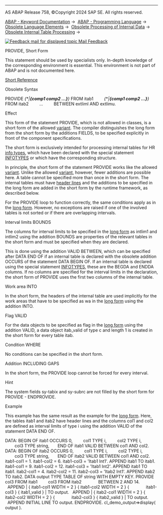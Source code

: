   

* * *

AS ABAP Release 758, ©Copyright 2024 SAP SE. All rights reserved.

[ABAP - Keyword Documentation](javascript:call_link\('abenabap.htm'\)) →  [ABAP - Programming Language](javascript:call_link\('abenabap_reference.htm'\)) →  [Obsolete Language Elements](javascript:call_link\('abenabap_obsolete.htm'\)) →  [Obsolete Processing of Internal Data](javascript:call_link\('abendata_internal_obsolete.htm'\)) →  [Obsolete Internal Table Processing](javascript:call_link\('abenitab_obsolete.htm'\)) → 

 [![](Mail.gif?object=Mail.gif "Feedback mail for displayed topic") Mail Feedback](mailto:f1_help@sap.com?subject=Feedback%20on%20ABAP%20Documentation&body=Document:%20PROVIDE%2C%20Short%20Form%2C%20ABAPPROVIDE_OBSOLETE%2C%20758%0D%0A%0D%0AError:%0D%0A%0D%0A%0D%0A%0D%0ASuggestion%20for%20improvement:)

PROVIDE, Short Form

This statement should be used by specialists only.
In-depth knowledge of the corresponding environment is essential.
This environment is not part of ABAP and is not documented here.

[Short Reference](javascript:call_link\('abapprovide_shortref.htm'\))

Obsolete Syntax

PROVIDE *{*\**|**{*comp1 comp2 ...*}**}* FROM itab1
        *{*\**|**{*comp1 comp2 ...*}**}* FROM itab2
        ...
        BETWEEN extliml AND extlimu.

Effect

This form of the statement PROVIDE, which is not allowed in classes, is a short form of the allowed [variant](javascript:call_link\('abapprovide.htm'\)). The compiler distinguishes the long form from the short form by the additions FIELDS, to be specified explicitly in front of the component specifications.

The short form is exclusively intended for processing internal tables for HR [info types](javascript:call_link\('abeninfo_type_glosry.htm'\) "Glossary Entry"), which have been declared with the special statement [INFOTYPES](javascript:call_link\('abapinfotypes.htm'\)) or which have the corresponding structure.

In principle, the short form of the statement PROVIDE works like the allowed [variant](javascript:call_link\('abapprovide.htm'\)). Unlike the allowed [variant](javascript:call_link\('abapprovide.htm'\)), however, fewer additions are possible here. A table cannot be specified more than once in the short form. The internal tables must have [header lines](javascript:call_link\('abenheader_line_glosry.htm'\) "Glossary Entry") and the additions to be specified in the long form are added in the short form by the runtime framework, as described below.

For the PROVIDE loop to function correctly, the same conditions apply as in the [long form](javascript:call_link\('abapprovide.htm'\)). However, no exceptions are raised if one of the involved tables is not sorted or if there are overlapping intervals.

Interval limits BOUNDS

The columns for interval limits to be specified in the [long form](javascript:call_link\('abapprovide.htm'\)) as intlim1 and intlim2 using the addition BOUNDS are properties of the relevant tables in the short form and must be specified when they are declared.

This is done using the addition VALID BETWEEN, which can be specified after DATA END OF if an internal table is declared with the obsolete addition OCCURS of the statement DATA BEGIN OF. If an internal table is declared using the special statement [INFOTYPES](javascript:call_link\('abapinfotypes.htm'\)), these are the BEGDA and ENDDA columns. If no columns are specified for the interval limits in the declaration, the short form of PROVIDE uses the first two columns of the internal table.

Work area INTO

In the short form, the headers of the internal table are used implicitly for the work areas that have to be specified as wa in the [long form](javascript:call_link\('abapprovide.htm'\)) using the addition INTO.

Flag VALID

For the data objects to be specified as flag in the [long form](javascript:call_link\('abapprovide.htm'\)) using the addition VALID, a data object itab\_valid of type c and length 1 is created in the short form for every table itab.

Condition WHERE

No conditions can be specified in the short form.

Addition INCLUDING GAPS

In the short form, the PROVIDE loop cannot be forced for every interval.

Hint

The system fields sy-tabix and sy-subrc are not filled by the short form for PROVIDE - ENDPROVIDE.

Example

This example has the same result as the example for the [long form](javascript:call_link\('abapprovide.htm'\)). Here, the tables itab1 and itab2 have header lines and the columns col1 and col2 are defined as interval limits of type i using the addition VALID of the statement DATA END OF.

DATA: BEGIN OF itab1 OCCURS 0,
        col1 TYPE i,
        col2 TYPE i,
        col3 TYPE string,
      END OF itab1 VALID BETWEEN col1 AND col2.
DATA: BEGIN OF itab2 OCCURS 0,
        col1 TYPE i,
        col2 TYPE i,
        col3 TYPE string,
      END OF itab2 VALID BETWEEN col1 AND col2.
itab1-col1 = 1.
itab1-col2 = 6.
itab1-col3 = 'Itab1 Int1'.
APPEND itab1 TO itab1.
itab1-col1 = 9.
itab1-col2 = 12.
itab1-col3 = 'Itab1 Int2'.
APPEND itab1 TO itab1.
itab2-col1 = 4.
itab2-col2 = 11.
itab2-col3 = 'Itab2 Int1'.
APPEND itab2 TO itab2.
DATA output TYPE TABLE OF string WITH EMPTY KEY.
PROVIDE col3 FROM itab1
        col3 FROM itab2
             BETWEEN 2 AND 14.
  APPEND | { itab1-col1 WIDTH = 2 } { itab1-col2 WIDTH = 2 } {
             itab1-col3 } { itab1\_valid } | TO output.
  APPEND | { itab2-col1 WIDTH = 2 } { itab2-col2 WIDTH = 2 } {
             itab2-col3 } { itab2\_valid } | TO output.
  APPEND INITIAL LINE TO output.
ENDPROVIDE.
cl\_demo\_output=>display( output ).